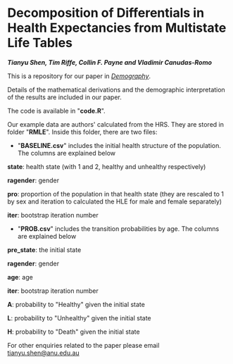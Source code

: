 # Decomposition of Differentials in Health Expectancies from Multistate Life Tables
***Tianyu Shen, Tim Riffe, Collin F. Payne and Vladimir Canudas-Romo***

This is a repository for our paper in [*Demography*](https://doi.org/10.1215/00703370-11058373).

Details of the mathematical derivations and the demographic interpretation of the results are included in our paper.

The code is available in "**code.R**".

Our example data are authors' calculated from the HRS. They are stored in folder "**RMLE**". Inside this folder, there are two files:

- "**BASELINE.csv**" includes the initial health structure of the population. The columns are explained below

**state**: health state (with 1 and 2, healthy and unhealthy respectively)

**ragender**: gender

**pro**: proportion of the population in that health state (they are rescaled to 1 by sex and iteration to calculated the HLE for male and female separately)

**iter**: bootstrap iteration number

- "**PROB.csv**" includes the transition probabilities by age. The columns are explained below

**pre_state**: the initial state

**ragender**: gender

**age**: age

**iter**: bootstrap iteration number

**A**: probability to "Healthy" given the initial state

**L**: probability to "Unhealthy" given the initial state

**H**: probability to "Death" given the initial state

For other enquiries related to the paper please email tianyu.shen@anu.edu.au
